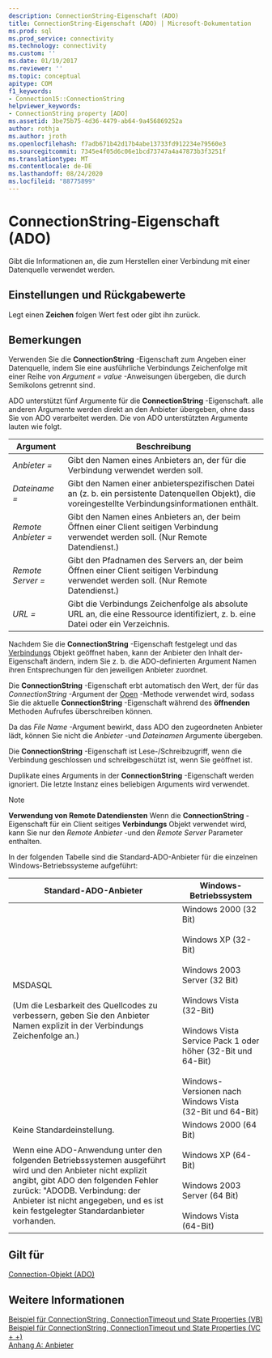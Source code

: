 ```yaml
---
description: ConnectionString-Eigenschaft (ADO)
title: ConnectionString-Eigenschaft (ADO) | Microsoft-Dokumentation
ms.prod: sql
ms.prod_service: connectivity
ms.technology: connectivity
ms.custom: ''
ms.date: 01/19/2017
ms.reviewer: ''
ms.topic: conceptual
apitype: COM
f1_keywords:
- Connection15::ConnectionString
helpviewer_keywords:
- ConnectionString property [ADO]
ms.assetid: 3be75b75-4d36-4479-ab64-9a456869252a
author: rothja
ms.author: jroth
ms.openlocfilehash: f7adb671b42d17b4abe13733fd912234e79560e3
ms.sourcegitcommit: 7345e4f05d6c06e1bcd73747a4a47873b3f3251f
ms.translationtype: MT
ms.contentlocale: de-DE
ms.lasthandoff: 08/24/2020
ms.locfileid: "88775899"
---
```

# <a name="connectionstring-property-ado"></a>ConnectionString-Eigenschaft (ADO)
Gibt die Informationen an, die zum Herstellen einer Verbindung mit einer Datenquelle verwendet werden.  
  
## <a name="settings-and-return-values"></a>Einstellungen und Rückgabewerte  
 Legt einen **Zeichen** folgen Wert fest oder gibt ihn zurück.  
  
## <a name="remarks"></a>Bemerkungen  
 Verwenden Sie die **ConnectionString** -Eigenschaft zum Angeben einer Datenquelle, indem Sie eine ausführliche Verbindungs Zeichenfolge mit einer Reihe von *Argument* *= value* -Anweisungen übergeben, die durch Semikolons getrennt sind.  
  
 ADO unterstützt fünf Argumente für die **ConnectionString** -Eigenschaft. alle anderen Argumente werden direkt an den Anbieter übergeben, ohne dass Sie von ADO verarbeitet werden. Die von ADO unterstützten Argumente lauten wie folgt.  
  
|Argument|Beschreibung|  
|--------------|-----------------|  
|*Anbieter =*|Gibt den Namen eines Anbieters an, der für die Verbindung verwendet werden soll.|  
|*Dateiname =*|Gibt den Namen einer anbieterspezifischen Datei an (z. b. ein persistente Datenquellen Objekt), die voreingestellte Verbindungsinformationen enthält.|  
|*Remote Anbieter =*|Gibt den Namen eines Anbieters an, der beim Öffnen einer Client seitigen Verbindung verwendet werden soll. (Nur Remote Datendienst.)|  
|*Remote Server =*|Gibt den Pfadnamen des Servers an, der beim Öffnen einer Client seitigen Verbindung verwendet werden soll. (Nur Remote Datendienst.)|  
|*URL =*|Gibt die Verbindungs Zeichenfolge als absolute URL an, die eine Ressource identifiziert, z. b. eine Datei oder ein Verzeichnis.|  
  
 Nachdem Sie die **ConnectionString** -Eigenschaft festgelegt und das [Verbindungs](./connection-object-ado.md) Objekt geöffnet haben, kann der Anbieter den Inhalt der-Eigenschaft ändern, indem Sie z. b. die ADO-definierten Argument Namen ihren Entsprechungen für den jeweiligen Anbieter zuordnet.  
  
 Die **ConnectionString** -Eigenschaft erbt automatisch den Wert, der für das *ConnectionString* -Argument der [Open](./open-method-ado-connection.md) -Methode verwendet wird, sodass Sie die aktuelle **ConnectionString** -Eigenschaft während des **öffnenden** Methoden Aufrufes überschreiben können.  
  
 Da das *File Name* -Argument bewirkt, dass ADO den zugeordneten Anbieter lädt, können Sie nicht die *Anbieter* -und *Dateinamen* Argumente übergeben.  
  
 Die **ConnectionString** -Eigenschaft ist Lese-/Schreibzugriff, wenn die Verbindung geschlossen und schreibgeschützt ist, wenn Sie geöffnet ist.  
  
 Duplikate eines Arguments in der **ConnectionString** -Eigenschaft werden ignoriert. Die letzte Instanz eines beliebigen Arguments wird verwendet.  
  
> [!NOTE]
>  **Verwendung von Remote Datendiensten** Wenn die **ConnectionString** -Eigenschaft für ein Client seitiges **Verbindungs** Objekt verwendet wird, kann Sie nur den *Remote Anbieter* -und den *Remote Server* Parameter enthalten.  
  
 In der folgenden Tabelle sind die Standard-ADO-Anbieter für die einzelnen Windows-Betriebssysteme aufgeführt:  
  
|Standard-ADO-Anbieter|Windows-Betriebssystem|  
|--------------------------|------------------------------|  
|MSDASQL<br /><br /> (Um die Lesbarkeit des Quellcodes zu verbessern, geben Sie den Anbieter Namen explizit in der Verbindungs Zeichenfolge an.)|Windows 2000 (32 Bit)<br /><br /> Windows XP (32-Bit)<br /><br /> Windows 2003 Server (32 Bit)<br /><br /> Windows Vista (32-Bit)<br /><br /> Windows Vista Service Pack 1 oder höher (32-Bit und 64-Bit)<br /><br /> Windows-Versionen nach Windows Vista (32-Bit und 64-Bit)|  
|Keine Standardeinstellung.<br /><br /> Wenn eine ADO-Anwendung unter den folgenden Betriebssystemen ausgeführt wird und den Anbieter nicht explizit angibt, gibt ADO den folgenden Fehler zurück: "ADODB. Verbindung: der Anbieter ist nicht angegeben, und es ist kein festgelegter Standardanbieter vorhanden.|Windows 2000 (64 Bit)<br /><br /> Windows XP (64-Bit)<br /><br /> Windows 2003 Server (64 Bit)<br /><br /> Windows Vista (64-Bit)|  
  
## <a name="applies-to"></a>Gilt für  
 [Connection-Objekt (ADO)](./connection-object-ado.md)  
  
## <a name="see-also"></a>Weitere Informationen  
 [Beispiel für ConnectionString, ConnectionTimeout und State Properties (VB)](./connectionstring-connectiontimeout-and-state-properties-example-vb.md)   
 [Beispiel für ConnectionString, ConnectionTimeout und State Properties (VC + +)](./connectionstring-connectiontimeout-and-state-properties-example-vc.md)   
 [Anhang A: Anbieter](../../guide/appendixes/appendix-a-providers.md)
